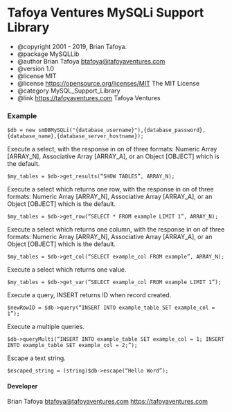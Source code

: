 # Tafoya Ventures MySQLi Support Library

 * @copyright 2001 - 2019, Brian Tafoya.
 * @package   MySQLLib
 * @author    Brian Tafoya <btafoya@tafoyaventures.com>
 * @version   1.0
 * @license   MIT
 * @license   https://opensource.org/licenses/MIT The MIT License
 * @category  MySQL_Support_Library
 * @link      https://tafoyaventures.com Tafoya Ventures

### Example

``
$db = new smDBMySQLi("{database_username}"),{database_password},{database_name},{database_server_hostname});
`` 

Execute a select, with the response in on of three formats: Numeric Array [ARRAY_N], Associative Array [ARRAY_A], or an Object [OBJECT] which is the default.  

``
$my_tables = $db->get_results(“SHOW TABLES”, ARRAY_N);
``

Execute a select which returns one row, with the response in on of three formats: Numeric Array [ARRAY_N], Associative Array [ARRAY_A], or an Object [OBJECT] which is the default.  

``
$my_tables = $db->get_row(“SELECT * FROM example LIMIT 1”, ARRAY_N);
``

Execute a select which returns one column, with the response in on of three formats: Numeric Array [ARRAY_N], Associative Array [ARRAY_A], or an Object [OBJECT] which is the default.  

``
$my_tables = $db->get_col(“SELECT example_col FROM example”, ARRAY_N);
``

Execute a select which returns one value.  

``
$my_tables = $db->get_var(“SELECT example_col FROM example LIMIT 1”);
``

Execute a query, INSERT returns ID when record created.

``
$newRowID = $db->query(“INSERT INTO example_table SET example_col = 1”);
``

Execute a multiple queries.

``
$db->queryMulti(“INSERT INTO example_table SET example_col = 1; INSERT INTO example_table SET example_col = 2;”);
``



Escape a text string.

``
$escaped_string = (string)$db->escape(“Hello Word”);
``


#### Developer
Brian Tafoya <btafoya@tafoyaventures.com>
https://tafoyaventures.com 
